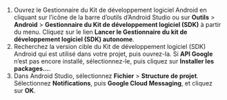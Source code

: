 1. Ouvrez le Gestionnaire du Kit de développement logiciel Android en cliquant sur l’icône de la barre d’outils d’Android Studio ou sur **Outils** > **Android** > **Gestionnaire du Kit de développement logiciel (SDK)** à partir du menu. Cliquez sur le lien **Lancer le Gestionnaire du kit de développement logiciel (SDK) autonome**.
2. Recherchez la version cible du Kit de développement logiciel (SDK) Android qui est utilisé dans votre projet, puis ouvrez-la. Si **API Google** n’est pas encore installé, sélectionnez-le, puis cliquez sur **Installer les packages...**.
3. Dans Android Studio, sélectionnez **Fichier** > **Structure de projet**. Sélectionnez **Notifications**, puis **Google Cloud Messaging**, et cliquez sur **OK**.

<!--
3. Open **AndroidManifest.xml** and add this tag to the *application* tag.

        <meta-data android:name="com.google.android.gms.version"
            android:value="@integer/google_play_services_version" />
-->

